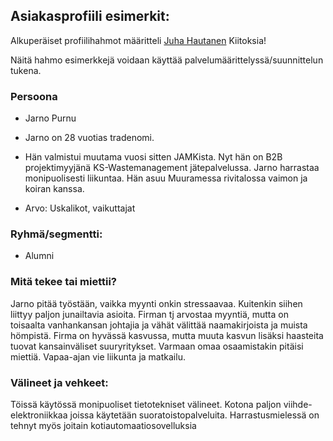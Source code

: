 ## Asiakasprofiili esimerkit:

Alkuperäiset profiilihahmot määritteli [Juha Hautanen](https://www.linkedin.com/in/juhahautanen)
Kiitoksia! 

Näitä hahmo esimerkkejä voidaan käyttää palvelumäärittelyssä/suunnittelun tukena.


### Persoona

[](https://openclipart.org/image/2400px/svg_to_png/219445/Young.png)

  * Jarno Purnu
  * Jarno on 28 vuotias tradenomi. 
  * Hän valmistui muutama vuosi sitten JAMKista. Nyt hän on B2B 
projektimyyjänä KS-Wastemanagement jätepalvelussa. Jarno harrastaa monipuolisesti liikuntaa.
Hän asuu Muuramessa rivitalossa vaimon ja koiran kanssa. 

  * Arvo: Uskalikot, vaikuttajat


### Ryhmä/segmentti:

  * Alumni

### Mitä tekee tai miettii?

Jarno pitää työstään, vaikka myynti onkin stressaavaa. Kuitenkin siihen liittyy paljon junailtavia asioita. Firman tj arvostaa myyntiä, mutta on toisaalta vanhankansan johtajia ja vähät välittää naamakirjoista ja muista hömpistä. Firma on hyvässä kasvussa, mutta muuta kasvun lisäksi haasteita tuovat kansainväliset suuryritykset. Varmaan omaa osaamistakin pitäisi miettiä. Vapaa-ajan vie liikunta ja matkailu.

### Välineet ja vehkeet:

Töissä käytössä monipuoliset tietotekniset välineet. Kotona paljon viihde-elektroniikkaa joissa käytetään suoratoistopalveluita. Harrastusmielessä on tehnyt myös joitain kotiautomaatiosovelluksia




